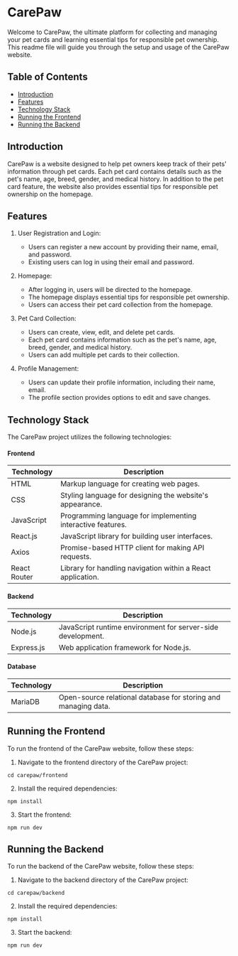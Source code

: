 # CarePaw

Welcome to CarePaw, the ultimate platform for collecting and managing your pet cards and learning essential tips for responsible pet ownership. This readme file will guide you through the setup and usage of the CarePaw website.

## Table of Contents

- [Introduction](#introduction)
- [Features](#features)
- [Technology Stack](#technology-stack)
- [Running the Frontend](#running-the-frontend)
- [Running the Backend](#running-the-backend)

## Introduction

CarePaw is a website designed to help pet owners keep track of their pets' information through pet cards. Each pet card contains details such as the pet's name, age, breed, gender, and medical history. In addition to the pet card feature, the website also provides essential tips for responsible pet ownership on the homepage.

## Features

1. User Registration and Login:

   - Users can register a new account by providing their name, email, and password.
   - Existing users can log in using their email and password.

2. Homepage:

   - After logging in, users will be directed to the homepage.
   - The homepage displays essential tips for responsible pet ownership.
   - Users can access their pet card collection from the homepage.

3. Pet Card Collection:

   - Users can create, view, edit, and delete pet cards.
   - Each pet card contains information such as the pet's name, age, breed, gender, and medical history.
   - Users can add multiple pet cards to their collection.

4. Profile Management:
   - Users can update their profile information, including their name, email.
   - The profile section provides options to edit and save changes.

## Technology Stack

The CarePaw project utilizes the following technologies:

#### Frontend

| Technology   | Description                                                 |
| ------------ | ----------------------------------------------------------- |
| HTML         | Markup language for creating web pages.                     |
| CSS          | Styling language for designing the website's appearance.    |
| JavaScript   | Programming language for implementing interactive features. |
| React.js     | JavaScript library for building user interfaces.            |
| Axios        | Promise-based HTTP client for making API requests.          |
| React Router | Library for handling navigation within a React application. |

#### Backend

| Technology | Description                                                 |
| ---------- | ----------------------------------------------------------- |
| Node.js    | JavaScript runtime environment for server-side development. |
| Express.js | Web application framework for Node.js.                      |

#### Database

| Technology | Description                                                    |
| ---------- | -------------------------------------------------------------- |
| MariaDB    | Open-source relational database for storing and managing data. |

## Running the Frontend

To run the frontend of the CarePaw website, follow these steps:

1. Navigate to the frontend directory of the CarePaw project:

```
cd carepaw/frontend
```

2. Install the required dependencies:

```
npm install
```

3. Start the frontend:

```
npm run dev
```

## Running the Backend

To run the backend of the CarePaw website, follow these steps:

1. Navigate to the backend directory of the CarePaw project:

```
cd carepaw/backend
```

2. Install the required dependencies:

```
npm install
```

3. Start the backend:

```
npm run dev
```
